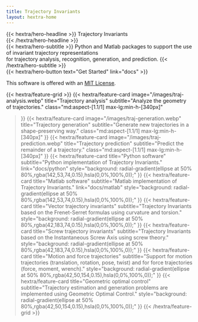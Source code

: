 ```yaml
---
title: Trajectory Invariants
layout: hextra-home
---
```


<div class="mt-6 mb-6">
{{< hextra/hero-headline >}}
  Trajectory Invariants &nbsp;<br class="sm:block hidden" /> 
{{< /hextra/hero-headline >}}
</div>

<div class="mb-12">
{{< hextra/hero-subtitle >}}
  Python and Matlab packages to support the use of invariant trajectory representations &nbsp;<br class="sm:block hidden" /> for trajectory analysis, recognition, generation, and prediction.
{{< /hextra/hero-subtitle >}}
</div>

<div class="mb-6">
{{< hextra/hero-button text="Get Started" link="docs" >}}
</div>

This software is offered with an [<u>MIT License</u>](license_on_homepage).

<div class="mt-6">
</div>

{{< hextra/feature-grid >}}
  {{< hextra/feature-card
    image="/images/traj-analysis.webp"
    title="Trajectory analysis"
    subtitle="Analyze the geometry of trajectories."
	class="md:aspect-[1.1/1] max-lg:min-h-[340px]"
  >}}
  {{< hextra/feature-card
    image="/images/traj-generation.webp"
    title="Trajectory generation"
    subtitle="Generate new trajectories in a shape-preserving way."
	class="md:aspect-[1.1/1] max-lg:min-h-[340px]"
  >}}
  {{< hextra/feature-card
    image="/images/traj-prediction.webp"
    title="Trajectory prediction"
    subtitle="Predict the remainder of a trajectory."
	class="md:aspect-[1.1/1] max-lg:min-h-[340px]"
  >}}
  {{< hextra/feature-card
    title="Python software"
    subtitle="Python implementation of Trajectory Invariants."
	link="docs/python"
    style="background: radial-gradient(ellipse at 50% 80%,rgba(142,53,74,0.15),hsla(0,0%,100%,0));"
  >}}
  {{< hextra/feature-card
    title="Matlab software"
    subtitle="Matlab implementation of Trajectory Invariants."
    link="docs/matlab"
    style="background: radial-gradient(ellipse at 50% 80%,rgba(142,53,74,0.15),hsla(0,0%,100%,0));"
  >}}
  {{< hextra/feature-card
    title="Vector trajectory invariants"
    subtitle="Trajectory Invariants based on the Frenet-Serret formulas using curvature and torsion."
    style="background: radial-gradient(ellipse at 50% 80%,rgba(42,183,74,0.15),hsla(0,0%,100%,0));"
  >}}
  {{< hextra/feature-card
    title="Screw trajectory invariants"
    subtitle="Trajectory Invariants based on the Instantaneous Screw Axis using screw theory."
    style="background: radial-gradient(ellipse at 50% 80%,rgba(42,183,74,0.15),hsla(0,0%,100%,0));"
  >}}
  {{< hextra/feature-card
    title="Motion and force trajectories"
    subtitle="Support for motion trajectories (translation, rotation, pose, twist) and for force trajectories (force, moment, wrench)."
    style="background: radial-gradient(ellipse at 50% 80%,rgba(42,50,154,0.15),hsla(0,0%,100%,0));"
  >}}
  {{< hextra/feature-card
    title="Geometric optimal control"
    subtitle="Trajectory estimation and generation problems are implemented using Geometric Optimal Control."
    style="background: radial-gradient(ellipse at 50% 80%,rgba(42,50,154,0.15),hsla(0,0%,100%,0));"
  >}}
{{< /hextra/feature-grid >}}
